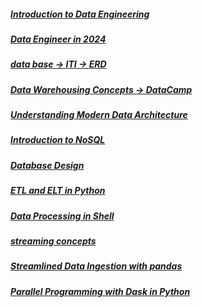 ##### [Introduction to Data Engineering](https://app.datacamp.com/learn/courses/introduction-to-data-engineering)
##### [Data Engineer in 2024](https://www.datacamp.com/blog/how-to-become-a-data-engineer)
##### [data base -> ITI -> ERD](https://www.youtube.com/watch?v=nUiuyejbemc&list=PLoRh0POuk1Rw-BZU-DPI6cA_c5W9_2uF_&index=1)
##### [Data Warehousing Concepts -> DataCamp](https://app.datacamp.com/learn/courses/data-warehousing-concepts)
##### [Understanding Modern Data Architecture](https://app.datacamp.com/learn/courses/understanding-modern-data-architecture)
##### [Introduction to NoSQL](https://app.datacamp.com/learn/courses/introduction-to-nosql)
##### [Database Design](https://app.datacamp.com/learn/courses/database-design)
##### [ETL and ELT in Python](https://app.datacamp.com/learn/courses/etl-and-elt-in-python)
##### [Data Processing in Shell](https://app.datacamp.com/learn/courses/data-processing-in-shell)
##### [streaming concepts](https://app.datacamp.com/learn/courses/streaming-concepts)
##### [Streamlined Data Ingestion with pandas](https://app.datacamp.com/learn/courses/streamlined-data-ingestion-with-pandas)
##### [Parallel Programming with Dask in Python](https://app.datacamp.com/learn/courses/parallel-programming-with-dask-in-python)
